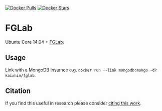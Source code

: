 [![Docker Pulls](https://img.shields.io/docker/pulls/kaixhin/fglab.svg)](https://hub.docker.com/r/kaixhin/fglab/)
[![Docker Stars](https://img.shields.io/docker/stars/kaixhin/fglab.svg)](https://hub.docker.com/r/kaixhin/fglab/)

FGLab
=====
Ubuntu Core 14.04 + [FGLab](https://github.com/Kaixhin/FGLab).

Usage
-----
Link with a MongoDB instance e.g. `docker run --link mongodb:mongo -dP kaixhin/fglab`.

Citation
--------
If you find this useful in research please consider [citing this work](https://github.com/Kaixhin/dockerfiles/blob/master/CITATION.md).
